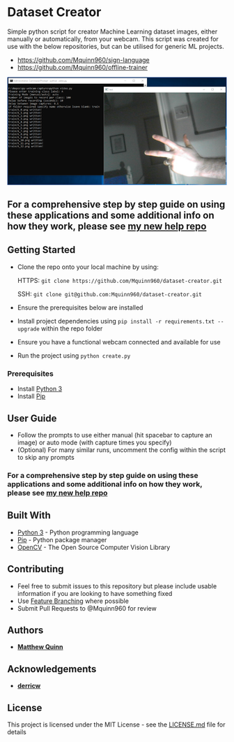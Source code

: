 # Dataset Creator
Simple python script for creator Machine Learning dataset images, either manually or automatically, from your webcam. This script was created for use with the below repositories, but can be utilised for generic ML projects.

* https://github.com/Mquinn960/sign-language
* https://github.com/Mquinn960/offline-trainer

![Alt text](/Preview.png?raw=true "Preview")

## For a comprehensive step by step guide on using these applications and some additional info on how they work, please see [my new help repo](https://github.com/Mquinn960/sign-language-help)

## Getting Started

* Clone the repo onto your local machine by using:

    HTTPS: ```git clone https://github.com/Mquinn960/dataset-creator.git```
    
    SSH: ```git clone git@github.com:Mquinn960/dataset-creator.git```
   
* Ensure the prerequisites below are installed
* Install project dependencies using ```pip install -r requirements.txt --upgrade``` within the repo folder
* Ensure you have a functional webcam connected and available for use
* Run the project using ```python create.py```

### Prerequisites

* Install [Python 3](https://www.python.org/downloads/)
* Install [Pip](https://pypi.org/project/pip/)

## User Guide

* Follow the prompts to use either manual (hit spacebar to capture an image) or auto mode (with capture times you specify)
* (Optional) For many similar runs, uncomment the config within the script to skip any prompts

### For a comprehensive step by step guide on using these applications and some additional info on how they work, please see [my new help repo](https://github.com/Mquinn960/sign-language-help)

## Built With

* [Python 3](https://www.python.org/downloads/) - Python programming language
* [Pip](https://pypi.org/project/pip/) - Python package manager
* [OpenCV](https://pypi.org/project/opencv-python/) - The Open Source Computer Vision Library 

## Contributing

* Feel free to submit issues to this repository but please include usable information if you are looking to have something fixed
* Use [Feature Branching](https://www.atlassian.com/git/tutorials/comparing-workflows/feature-branch-workflow) where possible
* Submit Pull Requests to @Mquinn960 for review

## Authors

* **[Matthew Quinn](http://mquinn.co.uk)**

## Acknowledgements

* **[derricw](https://stackoverflow.com/users/1390022/derricw)**

## License

This project is licensed under the MIT License - see the [LICENSE.md](LICENSE.md) file for details
